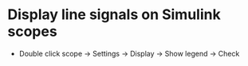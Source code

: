 Display line signals on Simulink scopes
=====
* Double click scope -> Settings -> Display -> Show legend -> Check
